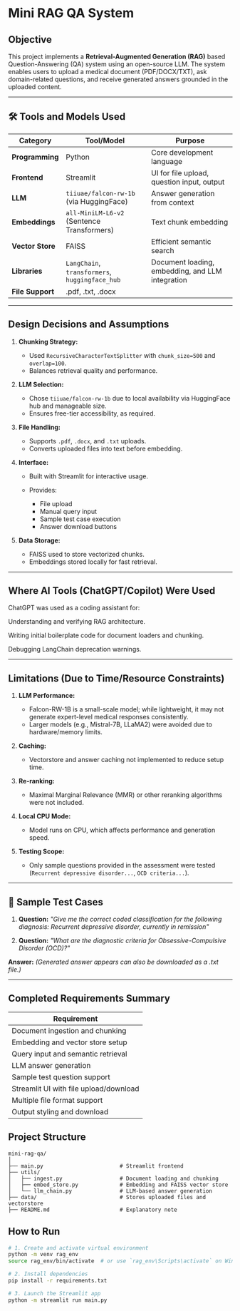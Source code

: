 

#  Mini RAG QA System 

##  Objective

This project implements a **Retrieval-Augmented Generation (RAG)** based Question-Answering (QA) system using an open-source LLM. The system enables users to upload a medical document (PDF/DOCX/TXT), ask domain-related questions, and receive generated answers grounded in the uploaded content.

---

## 🛠️ Tools and Models Used

| Category         | Tool/Model                                     | Purpose                                          |
| ---------------- | ---------------------------------------------- | ------------------------------------------------ |
| **Programming**  | Python                                         | Core development language                        |
| **Frontend**     | Streamlit                                      | UI for file upload, question input, output       |
| **LLM**          | `tiiuae/falcon-rw-1b` (via HuggingFace)        | Answer generation from context                   |
| **Embeddings**   | `all-MiniLM-L6-v2` (Sentence Transformers)     | Text chunk embedding                             |
| **Vector Store** | FAISS                                          | Efficient semantic search                        |
| **Libraries**    | `LangChain`, `transformers`, `huggingface_hub` | Document loading, embedding, and LLM integration
| **File Support** | .pdf, .txt, .docx                              |


---

##  Design Decisions and Assumptions

1. **Chunking Strategy:**

   * Used `RecursiveCharacterTextSplitter` with `chunk_size=500` and `overlap=100`.
   * Balances retrieval quality and performance.

2. **LLM Selection:**

   * Chose `tiiuae/falcon-rw-1b` due to local availability via HuggingFace hub and manageable size.
   * Ensures free-tier accessibility, as required.

3. **File Handling:**

   * Supports `.pdf`, `.docx`, and `.txt` uploads.
   * Converts uploaded files into text before embedding.

4. **Interface:**

   * Built with Streamlit for interactive usage.
   * Provides:

     * File upload
     * Manual query input
     * Sample test case execution
     * Answer download buttons

5. **Data Storage:**

   * FAISS used to store vectorized chunks.
   * Embeddings stored locally for fast retrieval.

---

## Where AI Tools (ChatGPT/Copilot) Were Used

ChatGPT was used as a coding assistant for:

Understanding and verifying RAG architecture.

Writing initial boilerplate code for document loaders and chunking.

Debugging LangChain deprecation warnings.

---

##  Limitations (Due to Time/Resource Constraints)

1. **LLM Performance:**

   * Falcon-RW-1B is a small-scale model; while lightweight, it may not generate expert-level medical responses consistently.
   * Larger models (e.g., Mistral-7B, LLaMA2) were avoided due to hardware/memory limits.

2. **Caching:**

   * Vectorstore and answer caching not implemented to reduce setup time.

3. **Re-ranking:**

   * Maximal Marginal Relevance (MMR) or other reranking algorithms were not included.

4. **Local CPU Mode:**

   * Model runs on CPU, which affects performance and generation speed.

5. **Testing Scope:**

   * Only sample questions provided in the assessment were tested (`Recurrent depressive disorder...`, `OCD criteria...`).

---


## 🧪 Sample Test Cases

1. **Question:**
   *"Give me the correct coded classification for the following diagnosis: Recurrent depressive disorder, currently in remission"*

2. **Question:**
   *"What are the diagnostic criteria for Obsessive-Compulsive Disorder (OCD)?"*



**Answer:**
*(Generated answer appears  can also be downloaded as a .txt file.)*

---
## Completed Requirements Summary
| Requirement                            
| -------------------------------------- 
| Document ingestion and chunking        
| Embedding and vector store setup       
| Query input and semantic retrieval     
| LLM answer generation                  
| Sample test question support           
| Streamlit UI with file upload/download 
| Multiple file format support           
| Output styling and download           


##  Project Structure

```
mini-rag-qa/
│
├── main.py                        # Streamlit frontend
├── utils/
│   ├── ingest.py                  # Document loading and chunking
│   ├── embed_store.py             # Embedding and FAISS vector store
│   └── llm_chain.py               # LLM-based answer generation
├── data/                          # Stores uploaded files and vectorstore
├── README.md                      # Explanatory note
```






##  How to Run

```bash
# 1. Create and activate virtual environment 
python -m venv rag_env
source rag_env/bin/activate  # or use `rag_env\Scripts\activate` on Windows

# 2. Install dependencies
pip install -r requirements.txt

# 3. Launch the Streamlit app
python -m streamlit run main.py
```



